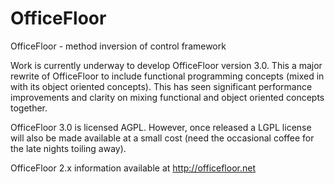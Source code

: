 # OfficeFloor
OfficeFloor - method inversion of control framework

Work is currently underway to develop OfficeFloor version 3.0.  This a major rewrite of OfficeFloor to include functional programming concepts (mixed in with its object oriented concepts).   This has seen significant performance improvements and clarity on mixing functional and object oriented concepts together. 

OfficeFloor 3.0 is licensed AGPL. However, once released a LGPL license will also be made available at a small cost (need the occasional coffee for the late nights toiling away).

OfficeFloor 2.x information available at http://officefloor.net
